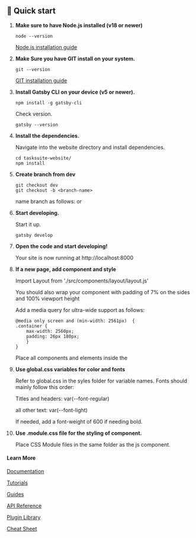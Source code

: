 ## 🚀 Quick start

1.  **Make sure to have Node.js installed (v18 or newer)**

    ```shell
    node --version
    ```

    [Node.js installation guide](https://www.gatsbyjs.com/docs/tutorial/part-0/#nodejs)

2.  **Make Sure you have GIT install on your system.**

    ```shell
    git --version
    ```

    [GIT installation guide](https://www.atlassian.com/git/tutorials/install-git#windows)

3.  **Install Gatsby CLI on your device (v5 or newer).**

    ```shell
    npm install -g gatsby-cli
    ```

    Check version.

    ```shell
    gatsby --version
    ```

4.  **Install the dependencies.**

    Navigate into the website directory and install dependencies.

    ```shell
    cd tasksuite-website/
    npm install
    ```

5. **Create branch from dev**

    ```shell
    git checkout dev
    git checkout -b <branch-name>
    ```

    name branch as follows: <dev-feature-name> or <dev-bugfix-name>

6.  **Start developing.**

    Start it up.

    ```shell
    gatsby develop
    ```

7.  **Open the code and start developing!**

    Your site is now running at http://localhost:8000

8. **If a new page, add <Layout/> component and style**

    Import Layout from './src/components/layout/layout.js'

    You should also wrap your component with padding of 7% on the sides and 100% viewport height

    Add a media query for ultra-wide support as follows:

    ```
    @media only screen and (min-width: 2561px)  {
    .container {
        max-width: 2560px;
        padding: 26px 180px;
        }
    }
    ```

    Place all components and elements inside the <Layout/>

9. **Use global.css variables for color and fonts**

    Refer to global.css in the syles folder for variable names. Fonts should mainly follow this order:

    Titles and headers: var(--font-regular)

    all other text: var(--font-light)

    If needed, add a font-weight of 600 if needing bold.

10. **Use <componentName>.module.css file for the styling of component.**

    Place CSS Module files in the same folder as the js component. 




#### Learn More

[Documentation](https://www.gatsbyjs.com/docs/?utm_source=starter&utm_medium=readme&utm_campaign=minimal-starter)

[Tutorials](https://www.gatsbyjs.com/tutorial/?utm_source=starter&utm_medium=readme&utm_campaign=minimal-starter)

[Guides](https://www.gatsbyjs.com/tutorial/?utm_source=starter&utm_medium=readme&utm_campaign=minimal-starter)

[API Reference](https://www.gatsbyjs.com/docs/api-reference/?utm_source=starter&utm_medium=readme&utm_campaign=minimal-starter)

[Plugin Library](https://www.gatsbyjs.com/plugins?utm_source=starter&utm_medium=readme&utm_campaign=minimal-starter)

[Cheat Sheet](https://www.gatsbyjs.com/docs/cheat-sheet/?utm_source=starter&utm_medium=readme&utm_campaign=minimal-starter)
